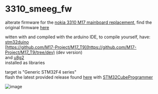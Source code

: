 # 3310_smeeg_fw
alterate firmware for the [nokia 3310 M17 mainboard replacement](https://github.com/M17-Project/M17_3310), find the original firmware [here](https://github.com/M17-Project/M17_3310-fw)  

witten with and compiled with the arduino IDE, to compile yourself, have:  
[stm32duino](https://github.com/stm32duino/BoardManagerFiles/raw/main/package_stmicroelectronics_index.json)  
[https://github.com/M17-Project/M17_T9](https://github.com/M17-Project/M17_T9/tree/dev) (dev version)  
and [u8g2](https://github.com/olikraus/u8g2)   
installed as libraries  

target is "Generic STM32F4 series"  
flash the latest provided release found [here](https://github.com/smeegle5000/3310_smeeg_fw/tags) with [STM32CubeProgrammer](https://www.st.com/en/development-tools/stm32cubeide.html#get-software)  

![image](https://github.com/user-attachments/assets/097ec3e4-32c4-4cb3-97bd-6739f486b663)
